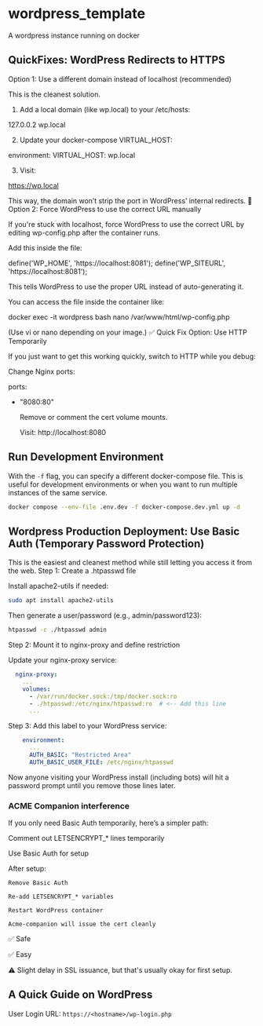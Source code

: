 # wordpress_template
A wordpress instance running on docker

## QuickFixes: WordPress Redirects to HTTPS
 Option 1: Use a different domain instead of localhost (recommended)

This is the cleanest solution.
1. Add a local domain (like wp.local) to your /etc/hosts:

127.0.0.2 wp.local

2. Update your docker-compose VIRTUAL_HOST:

environment:
  VIRTUAL_HOST: wp.local

3. Visit:

https://wp.local

This way, the domain won’t strip the port in WordPress’ internal redirects.
🔧 Option 2: Force WordPress to use the correct URL manually

If you're stuck with localhost, force WordPress to use the correct URL by editing wp-config.php after the container runs.

Add this inside the file:

define('WP_HOME', 'https://localhost:8081');
define('WP_SITEURL', 'https://localhost:8081');

This tells WordPress to use the proper URL instead of auto-generating it.

You can access the file inside the container like:

docker exec -it wordpress bash
nano /var/www/html/wp-config.php

(Use vi or nano depending on your image.)
✅ Quick Fix Option: Use HTTP Temporarily

If you just want to get this working quickly, switch to HTTP while you debug:

Change Nginx ports:

ports:
  - "8080:80"

    Remove or comment the cert volume mounts.

    Visit: http://localhost:8080

## Run Development Environment

With the `-f` flag, you can specify a different docker-compose file. This is useful for development environments or when 
you want to run multiple instances of the same service.

```bash
docker compose --env-file .env.dev -f docker-compose.dev.yml up -d
```

## Wordpress Production Deployment: Use Basic Auth (Temporary Password Protection)

This is the easiest and cleanest method while still letting you access it from the web.
Step 1: Create a .htpasswd file

Install apache2-utils if needed:

```bash
sudo apt install apache2-utils
```
Then generate a user/password (e.g., admin/password123):

```bash
htpasswd -c ./htpasswd admin
```

Step 2: Mount it to nginx-proxy and define restriction

Update your nginx-proxy service:

```yaml
  nginx-proxy:
    ...
    volumes:
      - /var/run/docker.sock:/tmp/docker.sock:ro
      - ./htpasswd:/etc/nginx/htpasswd:ro  # <-- Add this line
      ...
```

Step 3: Add this label to your WordPress service:

```yaml
    environment:
      ...
      AUTH_BASIC: "Restricted Area"
      AUTH_BASIC_USER_FILE: /etc/nginx/htpasswd
```

Now anyone visiting your WordPress install (including bots) will hit a password prompt until you remove those lines later.

### ACME Companion interference

If you only need Basic Auth temporarily, here’s a simpler path:

Comment out LETSENCRYPT_* lines temporarily

Use Basic Auth for setup

After setup:

    Remove Basic Auth

    Re-add LETSENCRYPT_* variables

    Restart WordPress container

    Acme-companion will issue the cert cleanly

✅ Safe

✅ Easy

⚠️ Slight delay in SSL issuance, but that's usually okay for first setup.

## A Quick Guide on WordPress

User Login URL: `https://<hostname>/wp-login.php`